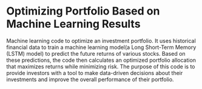 # Optimizing Portfolio Based on Machine Learning Results
Machine learning code to optimize an investment portfolio. It uses historical financial data to train a machine learning model(a Long Short-Term Memory (LSTM) model) to predict the future returns of various stocks. Based on these predictions, the code then calculates an optimized portfolio allocation that maximizes returns while minimizing risk. The purpose of this code is to provide investors with a tool to make data-driven decisions about their investments and improve the overall performance of their portfolio.
